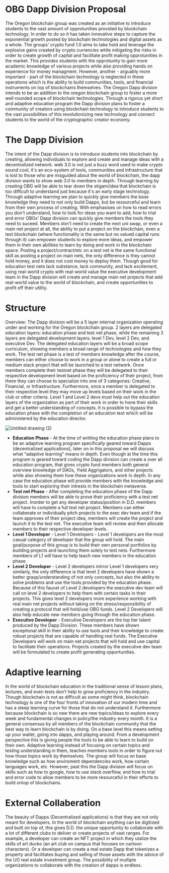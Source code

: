# OBG Dapp Division Proposal

The Oregon blockchain group was created as an initiative to introduce students to the vast amount of opprotunities provided by blockchain technology. In order to do so it has taken innovative steps to capture the exponential growth posted by blockchain technologies and digital assets as a whole. The groups' crypto fund 1.0 aims to take hold and leverage the explosive gains created by crypto currencies while mitigating the risks in order to create growth of capital and facilitate profit making opprotunities in the market. This provides students with the opprotunity to gain more academic knowledge of various projects while also providing hands on experience for money managment. However, another - arguably more important - part of the blockchain technology is neglected in these operations which is the ability to build communities, tools, and financial instruments on top of blockchains themselves. The Oregon Dapp division intends to be an addition to the oregon blockchain group to foster a more well rounded scope of blockchain technologies. Through a rigorus yet short and adaptive education program the Dapp division plans to foster a community of creators using blockchain technology to introduce students to the vast possibilities of this revolutionizing new technology and connect students to the world of the cryptographic creator economy.

# The Dapp Division

The intent of the Dapp division is to introduce students into blockchain by creating, allowing individuals to explore and create and manage ideas with a decentralized network. web 3.0 is not just a buzz word used to make crypto sound cool, it's an eco-system of tools, communities and infrastructure that is lost to those who are misguided about the world of blockchain, the dapp division wants to show web 3.0 to members in depth. Through learning by creating OBG will be able to tear down the stigam/idea that blockchain is too difficult to understand just because it's an early stage technology. Through adaptive learning we plan to quickly give members the base knowledge they need to not only build Dapps, but be resourceful and learn from their own process of creating. With emphasises on how to read errors you don't understand, how to look for ideas you want to add, how to trial and error OBGs' Dapp division can quickly give members the tools they need to suceed. Members don’t need to create the next uni swap, or even a main net project at all, the ability to put a project on the blockchain, even a test blockchain (where functionality is the same but no valued capital runs through it) can empower students to explore more ideas, and empower them in their own abilities to learn by doing and work in the blockchain space. Posting a project/contract/etc on a test net is the same functional skill as posting a project on main nets, the only difference is they cannot hold money, and it does not cost money to deploy them. Though good for education test nets lack substance, lack community, and lack excitement, using real-world crypto with real-world value the executive development team in the Dapp division will create and manage main net projects that add real-world value to the world of blockchain, and create opportunities to profit off their utility. 

# Structure
Overview: The Dapp division will be a 5 layer internal organization operating under and working for the Oregon blockchain group. 2 layers are delegated education layers: education phase and test net phase, while the remaining 3 layers are delegated development layers: level 1 Dev, level 2 Dev, and executive Dev. The delegated education layers will be a broad scope curriculum, showing members a broad range of technologies and how they work. The test net phase is a test of members knowledge after the course, members can either choose to work in a group or alone to create a full or medium stack project that will be launched to a test network. Once members complete their testnet phase they will be delegated to their respective development level based on the proficiency of their project, from there they can choose to specialize into one of 3 categories: Creative, Financial, or Infrastructure. Furthermore, once a member is delegated to their respective level they may move up levels based on their work in the club or other criteria. Level 1 and Level 2 devs must help out the education layers of the organization as part of their work in order to hone their skills and get a better understanding of concepts. It is possible to bypass the education phase with the completion of an education test which will be administered by the education director.

![Untitled drawing (2)](https://user-images.githubusercontent.com/54550268/134787971-6eea0ac6-bcb2-4fbb-a744-7093d5a5dde4.png)

* **Education Phase** - At the time of writting the education phase plans to be an adaptive learning program specifically geared toward Dapps (decentralized applications), later on in this proposal we will discuss what "adaptive learning" means in depth. Even though at the time this program is geared toward coding the Dapp division can create a over all education program, that gives crypto fund members both general overview knowledge of DAOs, Yield Aggrigators, and other projects while also showing them how these organizations work in depth. In any case the education phase will provide members with the knowledge and tools to start exploring their intrests in the blockchain metaverse.
* **Test net Phase** - After completing the education phase of the Dapp division members will be able to prove their proficiency with a test net project. Inorder to get any developer status/position in D.D. members will have to complete a full test net project. Members can either collaberate or individually pitch projects to the exec dev team and if the team approves of their project idea, members will create the project and launch it to the test net. The executive team will review and then allocate members to their respective developer levels.
* **Level 1 Developer** - Level 1 Developers - Level 1 developers are the most casual category of developer that the group will hold. The main goal/purpose of this group is to build their own personal portfolios by building projects and launching them solely to test nets. Furthermore members of L1 will have to help teach new members in the education phase.
* **Level 2 Developer** - Level 2 developers mirror Level 1 developers very similarly, the only difference is that level 2 developers have shown a better grasp/understanding of not only concepts, but also the ability to solve problems and use the tools provided by the education phase. Because of this faucet of Level 2 developers the executive dev team will call on level 2 developers to help them with certain tasks in their projects. This gives level 2 developers more experience working with real main net projects without taking on the stress/responsibility of creating a protocol that will hold/use OBG funds. Level 2 Developers will also help educate new members going through the education phase.
* **Executive Developer** - Executive Developers are the top tier talent produced by the Dapp Division. These members have shown exceptional skill in their ability to use tools and their knowledge to create robust projects that are capable of handling real funds. The Executive Developers will work on main net projects that will hold and use capital to facilitate their operations. Projects created by the executive dev team will be formulated to create profit generating opportunities.

# Adaptive learning 
In the world of blockchain education in the traditional sense of lesson plans, lectures, and even tests don’t help to grow proficiency in the industry. Though blockchain is not as difficult as some might think, blockchain technology is one of the four fronts of innovation of our modern time and has a steep learning curve for those that do not understand it. Furthermore because blockchain is so new there are new topics/ideas to explore every week and fundamental changes in policy/the industry every month. It is a general consensus by all members of the blockchain community that the best way to learn blockchain is by doing. On a base level this means setting up your wallet, going into dapps, and playing around. From a development perspective this is giving people the tools to be able to learn to build on their own. Adaptive learning instead of focusing on certain topics and testing understanding in them, teaches members tools in order to figure out how those topics work by themselves. The group will focus on base knowledge such as how enviroment dependencies work, how certain languages work, etc. However, past this the Dapp division will focus on skills such as how to google, how to use stack overflow, and how to trial and error code to allow members to be more resourceful in their efforts to build ontop of blockchains.

# External Collaberation
The beauty of Dapps (Decentralized applications) is that they are not only meant for developers. In the world of blockchain anything can be digitized and built on top of, this gives D.D. the unique opportunity to collaborate with a lot of different clubs to deliver or create projects of vast ranges. For example, a developer can create an NFT project in which they utalize the skills of art ducko (an art club on campus that focuses on cartoon characters). Or a developer can create a real estate Dapp that tokenizes a property and facilitates buying and selling of those assets with the advice of the UO real estate investment group. The possibility of multiple organizations to collaborate with the creation of dapps is endless.
